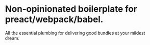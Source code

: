 # Non-opinionated boilerplate for preact/webpack/babel. 
All the essential plumbing for delivering good bundles at your mildest dream.
